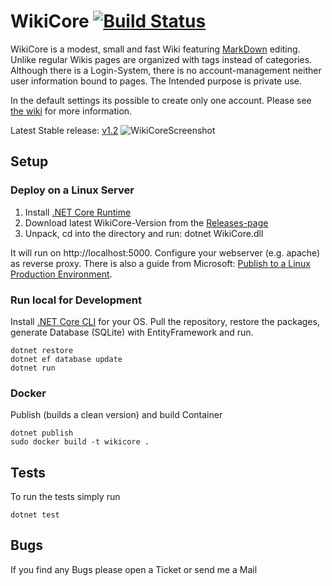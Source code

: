 # WikiCore [![Build Status](https://travis-ci.org/philphilphil/WikiCore.svg?branch=master)](https://travis-ci.org/philphilphil/WikiCore)
WikiCore is a modest, small and fast Wiki featuring [MarkDown](https://daringfireball.net/projects/markdown/) editing.
Unlike regular Wikis pages are organized with tags instead of categories. 
Although there is a Login-System, there is no account-management neither user information bound to pages. The Intended purpose is private use.

In the default settings its possible to create only one account. Please see [the wiki](https://github.com/philphilphil/WikiCore/wiki/Configuration) for more information.

Latest Stable release: [v1.2](https://github.com/philphilphil/WikiCore/releases)
![WikiCoreScreenshot](http://i.imgur.com/KuK1Twi.png "Edit view")
## Setup
### Deploy on a Linux Server
1. Install [.NET Core Runtime](https://www.microsoft.com/net/download/core#/runtime)
2. Download latest WikiCore-Version from the [Releases-page](https://github.com/philphilphil/WikiCore/releases)
3. Unpack, cd into the directory and run: dotnet WikiCore.dll

It will run on http://localhost:5000. Configure your webserver (e.g. apache) as reverse proxy.
There is also a guide from Microsoft: [Publish to a Linux Production Environment](https://docs.microsoft.com/en-us/aspnet/core/publishing/linuxproduction).
### Run local for Development
Install [.NET Core CLI](https://www.microsoft.com/net/core#windowsvs2015) for your OS.
Pull the repository, restore the packages, generate Database (SQLite) with EntityFramework and run.
 
    dotnet restore 
    dotnet ef database update 
    dotnet run
### Docker
Publish (builds a clean version) and build Container
    
    dotnet publish
    sudo docker build -t wikicore .
## Tests
To run the tests simply run

    dotnet test
## Bugs
If you find any Bugs please open a Ticket or send me a Mail
